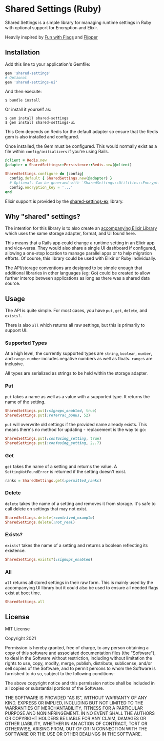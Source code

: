 # Shared Settings (Ruby)

Shared Settings is a simple library for managing runtime settings in Ruby with optional support for Encryption and Elixir.

Heavily inspired by [Fun with Flags][fwf] and [Flipper][flipper]

## Installation

Add this line to your application's Gemfile:

```ruby
gem 'shared-settings'
# Optional
gem 'shared-settings-ui'
```

And then execute:

    $ bundle install

Or install it yourself as:

    $ gem install shared-settings
    $ gem install shared-settings-ui
    
This Gem depends on Redis for the default adapter so ensure that the Redis gem is also installed and configured.

Once installed, the Gem must be configured.  This would normally exist as a file within `config/initializers` if you're using Rails.

```ruby
@client = Redis.new
@adapter = SharedSettings::Persistence::Redis.new(@client)

SharedSettings.configure do |config|
  config.default { SharedSettings.new(@adapter) }
  # Optional. Can be generaed with `SharedSettings::Utilities::Encryption.generate_aes_key`
  config.encryption_key = '...'
end
```

Elixir support is provided by the [shared-settings-ex][ss-ex] library.

## Why "shared" settings?

The intention for this library is to also create an [accompanying Elixir Library][ss-ex] which uses the same storage adapter, format, and UI found here.

This means that a Rails app could change a runtime setting in an Elixir app and vice-versa.  They would also share a single UI dashboard if configured, allowing a one-stop location to manage parallel apps or to help migration efforts. Of course, this library could be used with Elixir or Ruby individually.

The API/storage conventions are designed to be simple enough that additional libraries in other languages (eg: Go) could be created to allow further interop between applications as long as there was a shared data source.

## Usage

The API is quite simple.  For most cases, you have `put`, `get`, `delete`, and `exists?`.  

There is also `all` which returns all raw settings, but this is primarily to support UI.

### Supported Types

At a high level, the currently supported types are `string`, `boolean`, `number`, and `range`. `number` includes negative numbers as well as floats. `range`s are inclusive.

All types are serialized as strings to be held within the storage adapter.

### Put

`put` takes a name as well as a value with a supported type. It returns the name of the setting.

```ruby
SharedSettings.put(:signups_enabled, true)
SharedSettings.put(:referral_bonus, 52)
```

`put` will overwrite old settings if the provided name already exists.  This means there's no method for updating - replacement is the way to go:

```ruby
SharedSettings.put(:confusing_setting, true)
SharedSettings.put(:confusing_setting, 2..7)
```

### Get

`get` takes the name of a setting and returns the value.  A `SettingNotFoundError` is returned if the setting doesn't exist.

```ruby
ranks = SharedSettings.get(:permitted_ranks)
```

### Delete

`delete` takes the name of a setting and removes it from storage.  It's safe to call delete on settings that may not exist.

```ruby
SharedSettings.delete(:contrived_example)
SharedSettings.delete(:not_real)
```

### Exists?

`exists?` takes the name of a setting and returns a boolean reflecting its existence.

```ruby
SharedSettings.exists?(:signups_enabled)
```

### All

`all` returns all stored settings in their raw form.  This is mainly used by the accompanying UI library but it could also be used to ensure all needed flags exist at boot time.

```ruby
SharedSettings.all
```

## License

MIT License

Copyright 2021

Permission is hereby granted, free of charge, to any person obtaining a copy of this software and associated documentation files (the "Software"), to deal in the Software without restriction, including without limitation the rights to use, copy, modify, merge, publish, distribute, sublicense, and/or sell copies of the Software, and to permit persons to whom the Software is furnished to do so, subject to the following conditions:

The above copyright notice and this permission notice shall be included in all copies or substantial portions of the Software.

THE SOFTWARE IS PROVIDED "AS IS", WITHOUT WARRANTY OF ANY KIND, EXPRESS OR IMPLIED, INCLUDING BUT NOT LIMITED TO THE WARRANTIES OF MERCHANTABILITY, FITNESS FOR A PARTICULAR PURPOSE AND NONINFRINGEMENT. IN NO EVENT SHALL THE AUTHORS OR COPYRIGHT HOLDERS BE LIABLE FOR ANY CLAIM, DAMAGES OR OTHER LIABILITY, WHETHER IN AN ACTION OF CONTRACT, TORT OR OTHERWISE, ARISING FROM, OUT OF OR IN CONNECTION WITH THE SOFTWARE OR THE USE OR OTHER DEALINGS IN THE SOFTWARE.

[fwf]: https://github.com/tompave/fun_with_flags
[flipper]: https://github.com/jnunemaker/flipper
[ss-ex]: https://github.com/kieraneglin/shared-settings-ex

